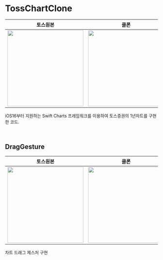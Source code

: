 # TossChartClone
|토스원본|클론|
|:---:|:---:|
|<img width="250" src="https://user-images.githubusercontent.com/75792767/176997846-492c5032-f4d1-40a4-b711-7befffc0e808.png">|<img width="250" src="https://user-images.githubusercontent.com/75792767/176997669-92f68318-f3b7-44de-aa79-5c3f8120d176.png">|

iOS16부터 지원하는 Swift Charts 프레임워크를 이용하여 토스증권의 1년차트를 구현한 코드.

<br/>

## DragGesture

|토스원본|클론|
|:---:|:---:|
|<img width="250" src="https://user-images.githubusercontent.com/75792767/176998033-fedbe479-3b62-4845-9818-187fdbf225aa.jpeg">|<img width="250" src="https://user-images.githubusercontent.com/75792767/176997621-eee6fdef-61a0-4426-b49d-d1024b3b3c5c.gif">|

차트 드래그 제스처 구현

